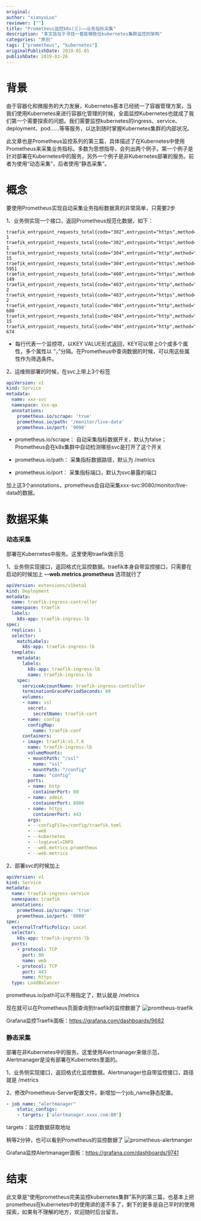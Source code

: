 ```yaml
---
original: 
author: "xianyuLuo"
reviewer: [""]
title: "Prometheus监控k8s(三)——业务指标采集"
description: "本文旨在于寻找一套能够胜任kubernetes集群监控的架构"
categories: "原创"
tags: ["prometheus", "kubernetes"]
originalPublishDate: 2019-01-01
publishDate: 2019-03-26
---
```


# 背景
由于容器化和微服务的大力发展，Kubernetes基本已经统一了容器管理方案，当我们使用Kubernetes来进行容器化管理的时候，全面监控Kubernetes也就成了我们第一个需要探索的问题。我们需要监控kubernetes的ingress、service、deployment、pod......等等服务，以达到随时掌握Kubernetes集群的内部状况。

此文章也是Prometheus监控系列的第三篇，具体描述了在Kubernetes中使用Prometheus来采集业务指标。多数为思想指导，会列出两个例子。第一个例子是针对部署在Kubernetes中的服务，另外一个例子是非Kubernetes部署的服务。前者为使用“动态采集”，后者使用“静态采集”。

# 概念
要使用Prometheus实现自动采集业务指标数据真的非常简单，只需要2步

1、业务侧实现一个接口，返回Prometheus规范化数据，如下：

```
traefik_entrypoint_requests_total{code="302",entrypoint="https",method="HEAD",protocol="http"} 1
traefik_entrypoint_requests_total{code="302",entrypoint="https",method="POST",protocol="http"} 1
traefik_entrypoint_requests_total{code="304",entrypoint="http",method="GET",protocol="http"} 15
traefik_entrypoint_requests_total{code="304",entrypoint="https",method="GET",protocol="http"} 5951
traefik_entrypoint_requests_total{code="400",entrypoint="https",method="GET",protocol="http"} 149
traefik_entrypoint_requests_total{code="403",entrypoint="http",method="GET",protocol="http"} 2
traefik_entrypoint_requests_total{code="403",entrypoint="https",method="HEAD",protocol="http"} 2
traefik_entrypoint_requests_total{code="404",entrypoint="http",method="GET",protocol="http"} 680
traefik_entrypoint_requests_total{code="404",entrypoint="http",method="HEAD",protocol="http"} 15
traefik_entrypoint_requests_total{code="404",entrypoint="http",method="POST",protocol="http"} 674
```
- 每行代表一个监控项，以KEY VALUE形式返回，KEY可以带上0个或多个属性，多个属性以 “，”分隔。在Prometheus中查询数据的时候，可以用这些属性作为筛选条件。

2、运维侧部署的时候，在svc上带上3个标签

```yaml
apiVersion: v1
kind: Service
metadata:
  name: xxx-svc
  namespace: xxx-qa
  annotations:
    prometheus.io/scrape: 'true'
    prometheus.io/path: '/monitor/live-data'
    prometheus.io/port: '9098'
```
- prometheus.io/scrape：
自动采集指标数据开关，默认为false；Prometheus会在k8s集群中自动检测哪些svc是打开了这个开关

- prometheus.io/path：
采集指标数据路径，默认为 /metrics

- prometheus.io/port：
采集指标端口，默认为svc暴露的端口

加上这3个annotations，prometheus会自动采集xxx-svc:9080/monitor/live-data的数据。

# 数据采集

### 动态采集
部署在Kubernetes中服务。这里使用traefik做示范

1、业务侧实现接口，返回格式化监控数据。traefik本身自带监控接口，只需要在启动的时候加上 **--web.metrics.prometheus** 选项就行了

```yaml
apiVersion: extensions/v1beta1
kind: Deployment
metadata:
  name: traefik-ingress-controller
  namespace: traefik
  labels:
    k8s-app: traefik-ingress-lb
spec:
  replicas: 1
  selector:
    matchLabels:
      k8s-app: traefik-ingress-lb
  template:
    metadata:
      labels:
        k8s-app: traefik-ingress-lb
        name: traefik-ingress-lb
    spec:
      serviceAccountName: traefik-ingress-controller
      terminationGracePeriodSeconds: 60
      volumes:
      - name: ssl
        secret:
          secretName: traefik-cert
      - name: config
        configMap:
          name: traefik-conf
      containers:
      - image: traefik:v1.7.6
        name: traefik-ingress-lb
        volumeMounts:
        - mountPath: "/ssl"
          name: "ssl"
        - mountPath: "/config"
          name: "config"
        ports:
        - name: http
          containerPort: 80
        - name: admin
          containerPort: 8080
        - name: https
          containerPort: 443
        args:
        - --configFile=/config/traefik.toml
        - --web
        - --kubernetes
        - --logLevel=INFO
        - --web.metrics.prometheus
        - --web.metrics
```

2、部署svc的时候加上

```yaml
apiVersion: v1
kind: Service
metadata:
  name: traefik-ingress-service
  namespace: traefik
  annotations:
    prometheus.io/scrape: 'true'
    prometheus.io/port: '8080'
spec:
  externalTrafficPolicy: Local
  selector:
    k8s-app: traefik-ingress-lb
  ports:
    - protocol: TCP
      port: 80
      name: web
    - protocol: TCP
      port: 443
      name: https
  type: LoadBalancer
```
prometheus.io/path可以不用指定了，默认就是 /metrics

现在就可以在Prometheus页面查询到traefik的监控数据了
![promtheus-traefik](http://dl-blog.laoxianyu.cn/prometheus-traefik.png)

Grafana监控Traefik面板：https://grafana.com/dashboards/9682

### 静态采集
部署在非Kubernetes中的服务。这里使用Alertmanager来做示范，Alertmanager是没有部署在Kubernetes里面的。

1、业务侧实现接口，返回格式化监控数据。Alertmanager也自带监控接口，路径就是 /metrics

2、修改Prometheus-Server配置文件，新增加一个job_name静态配置。

```yaml
- job_name: "alertmanager"
    static_configs:
    - targets: ['alertmanager.xxxx.com:80']
```
targets：监控数据获取地址

稍等2分钟，也可以看到Prometheus的监控数据了
![prometheus-alertmanger](http://dl-blog.laoxianyu.cn/prometheus-alertmanager.png)

Grafana监控Alertmanager面板：https://grafana.com/dashboards/9741
# 结束

此文章是“使用prometheus完美监控kubernetes集群”系列的第三篇，也基本上把prometheus在kubernetes中的使用讲的差不多了，剩下的更多是自己平时的使用探索，如果有不理解的地方，欢迎随时后台留言。
